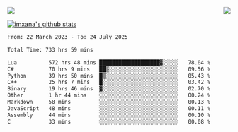 <p>
  <a href="https://count.getloli.com/"><img src="https://count.getloli.com/get/@xana.readme?theme=moebooru-h"></a>
  <img src="https://weather-icon.journeyad.repl.co/@hangzhou?v=1" align="right">
</p>


<a href="https://github.com/imxana"><img align="center" src="https://github-readme-stats.vercel.app/api?username=imxana&show_icons=true&include_all_commits=true&hide_border=tru&custom_title=imxana%27s%20Github%20Stats" alt="imxana's github stats" /></a> 

<!--START_SECTION:waka-->

```txt
From: 22 March 2023 - To: 24 July 2025

Total Time: 733 hrs 59 mins

Lua          572 hrs 48 mins ███████████████████▓░░░░░   78.04 %
C#           70 hrs 9 mins   ██▒░░░░░░░░░░░░░░░░░░░░░░   09.56 %
Python       39 hrs 50 mins  █▒░░░░░░░░░░░░░░░░░░░░░░░   05.43 %
C++          25 hrs 7 mins   █░░░░░░░░░░░░░░░░░░░░░░░░   03.42 %
Binary       19 hrs 46 mins  ▓░░░░░░░░░░░░░░░░░░░░░░░░   02.70 %
Other        1 hr 44 mins    ░░░░░░░░░░░░░░░░░░░░░░░░░   00.24 %
Markdown     58 mins         ░░░░░░░░░░░░░░░░░░░░░░░░░   00.13 %
JavaScript   48 mins         ░░░░░░░░░░░░░░░░░░░░░░░░░   00.11 %
Assembly     44 mins         ░░░░░░░░░░░░░░░░░░░░░░░░░   00.10 %
C            33 mins         ░░░░░░░░░░░░░░░░░░░░░░░░░   00.08 %
```

<!--END_SECTION:waka-->
